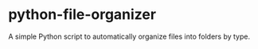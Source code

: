 # python-file-organizer
A simple Python script to automatically organize files into folders by type.
